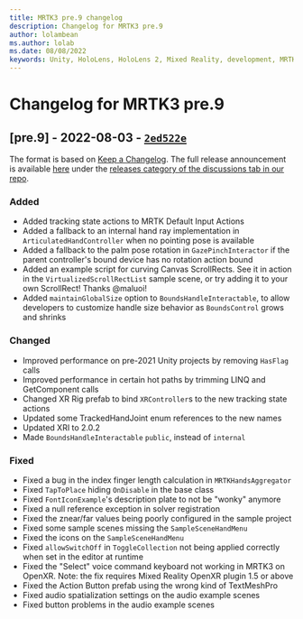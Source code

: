 ```yaml
---
title: MRTK3 pre.9 changelog
description: Changelog for MRTK3 pre.9
author: lolambean
ms.author: lolab
ms.date: 08/08/2022
keywords: Unity, HoloLens, HoloLens 2, Mixed Reality, development, MRTK, MRTK3, MRTK3 preview, MRTK3 public preview, changelog, MRTK3 changelog
---
```


# Changelog for MRTK3 pre.9

## [pre.9] - 2022-08-03 - [`2ed522e`](https://github.com/MixedRealityToolkit/MixedRealityToolkit-Unity/commit/2ed522e)

The format is based on [Keep a Changelog](https://keepachangelog.com/en/1.0.0/). The full release announcement is available [here](https://github.com/microsoft/MixedRealityToolkit-Unity/discussions/10824) under the [releases category of the discussions tab in our repo](https://github.com/microsoft/MixedRealityToolkit-Unity/discussions/categories/releases).

### Added

- Added tracking state actions to MRTK Default Input Actions
- Added a fallback to an internal hand ray implementation in `ArticulatedHandController` when no pointing pose is available
- Added a fallback to the palm pose rotation in `GazePinchInteractor` if the parent controller's bound device has no rotation action bound
- Added an example script for curving Canvas ScrollRects. See it in action in the `VirtualizedScrollRectList` sample scene, or try adding it to your own ScrollRect! Thanks @maluoi!
- Added `maintainGlobalSize` option to `BoundsHandleInteractable`, to allow developers to customize handle size behavior as `BoundsControl` grows and shrinks

### Changed

- Improved performance on pre-2021 Unity projects by removing `HasFlag` calls
- Improved performance in certain hot paths by trimming LINQ and GetComponent calls
- Changed XR Rig prefab to bind `XRController`s to the new tracking state actions
- Updated some TrackedHandJoint enum references to the new names
- Updated XRI to 2.0.2
- Made `BoundsHandleInteractable` `public`, instead of `internal`

### Fixed

- Fixed a bug in the index finger length calculation in `MRTKHandsAggregator`
- Fixed `TapToPlace` hiding `OnDisable` in the base class
- Fixed `FontIconExample`'s description plate to not be "wonky" anymore
- Fixed a null reference exception in solver registration
- Fixed the znear/far values being poorly configured in the sample project
- Fixed some sample scenes missing the `SampleSceneHandMenu`
- Fixed the icons on the `SampleSceneHandMenu`
- Fixed `allowSwitchOff` in `ToggleCollection` not being applied correctly when set in the editor at runtime
- Fixed the "Select" voice command keyboard not working in MRTK3 on OpenXR. Note: the fix requires Mixed Reality OpenXR plugin 1.5 or above
- Fixed the Action Button prefab using the wrong kind of TextMeshPro
- Fixed audio spatialization settings on the audio example scenes
- Fixed button problems in the audio example scenes
